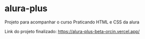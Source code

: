 # alura-plus
Projeto para acompanhar o curso Praticando HTML e CSS da alura

Link do projeto finalizado: https://alura-plus-beta-orcin.vercel.app/
